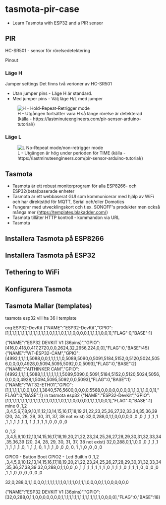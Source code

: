# tasmota-pir-case
* Learn Tasmota with ESP32 and a PIR sensor

## PIR
HC-SR501 - sensor för rörelsedetektering

Pinout

### Läge H
Jumper settings
Det finns två verioner av HC-SR501
* Utan jumper pins - Läge H är standard.
* Med jumper pins - Välj läge H/L med jumper

<figure class="image"><img src="https://lastminuteengineers.com/wp-content/uploads/arduino/PIR-Sensor-Retriggering-Repeat-Mode-Jumper-Setting.png" alt="H - Hold-Repeat-Retrigger mode"><figcaption>H - Utgången fortsätter vara H så länge rörelse är detekterad (källa - https://lastminuteengineers.com/pir-sensor-arduino-tutorial/)</figcaption></figure>

### Läge L

<figure class="image"><img src="https://lastminuteengineers.com/wp-content/uploads/arduino/PIR-Sensor-Non-Retriggering-No-Repeat-Mode-Jumper-Setting.png" alt="L No-Repeat mode/non-retrigger mode"><figcaption>L - Utgången är hög under perioden för TIME (källa - https://lastminuteengineers.com/pir-sensor-arduino-tutorial/)</figcaption></figure>

## Tasmota

* Tasmota är ett robust monitorprogram för alla ESP8266- och ESP32(beta)baserade enheter
* Tasmota är ett webbaserat GUI som kommunicerar med hjälp av WiFi och har direktstöd för MQTT, Serial och/eller Domotics
* Fungerar med utvecklingskort och t.ex. SONOFF's produkter men också många mer (https://templates.blakadder.com/)
* Tasmota tillåter HTTP kontroll - kommandon via URL
* Tasmota 

## Installera Tasmota på ESP8266

## Installera Tasmota på ESP32

## Tethering to WiFi

## Konfigurera Tasmota

## Tasmota Mallar (templates)

tasmota esp32 vill ha 36 i template

org
ESP32-DevKit
{"NAME":"ESP32-DevKit","GPIO":[1,1,1,1,1,1,1,1,1,1,1,1,1,1,1,1,0,1,1,1,0,1,1,1,0,0,0,0,1,1,1,1,1,0,0,1],"FLAG":0,"BASE":1}

{"NAME":"ESP32 DEVKIT V1 (36pins)","GPIO":[416,0,418,0,417,2720,0,0,2624,32,2656,224,0,0],"FLAG":0,"BASE":45}
{"NAME":"WT-ESP32-CAM","GPIO":[4992,1,1,1,1,5088,0,0,1,1,1,1,1,0,5089,5090,0,5091,5184,5152,0,5120,5024,5056,0,0,0,0,4928,0,5094,5095,5092,0,0,5093],"FLAG":0,"BASE":2}
{"NAME":"AITHINKER CAM","GPIO":[4992,1,1,1,1,5088,1,1,1,1,1,1,1,1,5089,5090,0,5091,5184,5152,0,5120,5024,5056,0,0,0,0,4928,1,5094,5095,5092,0,0,5093],"FLAG":0,"BASE":1}
{"NAME":"WT32-ETH01","GPIO":[1,1,1,1,1,1,0,0,1,0,1,1,3840,576,5600,0,0,0,0,5568,0,0,0,0,0,0,0,0,1,1,0,1,1,0,0,1],"FLAG":0,"BASE":1}
in tasmota esp32
{"NAME":"ESP32-DevKit","GPIO":[1,1,1,1,1,1,1,1,1,1,1,1,1,1,1,1,0,1,1,1,0,1,1,1,0,0,0,0,1,1,1,1,1,0,0,1],"FLAG":0,"BASE":1}
mine
0 ,1,2  ,3,4,5,6,7,8,9,10,11,12,13,14,15,16,17,18,19,21,22,23,25,26,27,32,33,34,35,36,39 (20, 24, 28, 29, 30, 31, 37, 38 not exist)
32,0,288,0,1,1,0,0,0,0,0 ,0 ,0 ,1 ,1 ,1 ,1 ,1 ,1 ,1 ,1 ,1 ,1, 1 ,1 ,1 ,1 ,1 ,0 ,0 ,0 ,0 

0 ,1,2  ,3,4,5,9,10,12,13,14,15,16,17,18,19,20,21,22,23,24,25,26,27,28,29,30,31,32,33,34,35,36,39 (20, 24, 28, 29, 30, 31, 37, 38 not exist)
32,0,288,0,1,1,0,0 ,0 ,1 ,1 ,1 ,1 ,1 ,1 ,1 ,0, 1 ,1 ,1, 0, 1 ,1 ,1 ,0 ,0 ,0, 0, 1 ,1 ,0 ,0 ,0 ,0 

GPIO0 - Button Boot
GPIO2 - Led Builtin
0 ,1,2  ,3,4,5,9,10,12,13,14,15,16,17,18,19,20,21,22,23,24,25,26,27,28,29,30,31,32,33,34,35,36,37,38,39
32,0,288,0,1,1,0,0 ,0 ,1 ,1 ,1 ,1 ,1 ,1 ,1 ,0 ,1 ,1 ,1 ,0 ,1 ,1 ,1 ,0 ,0 ,0 ,0 ,1 ,1 ,0 ,0 ,0 ,0 ,0 ,0

32,0,288,0,1,1,0,0,0,1,1,1,1,1,1,1,0,1,1,1,0,1,1,1,0,0,0,0,1,1,0,0,0,0,0,0


{"NAME":"ESP32 DEVKIT V1 (36pins)","GPIO":[32,0,288,0,1,1,0,0,0,0,0,0,0,1,1,1,1,1,1,1,1,1,1,1,1,1,1,1,0,0,0,0],"FLAG":0,"BASE":18}

## 
